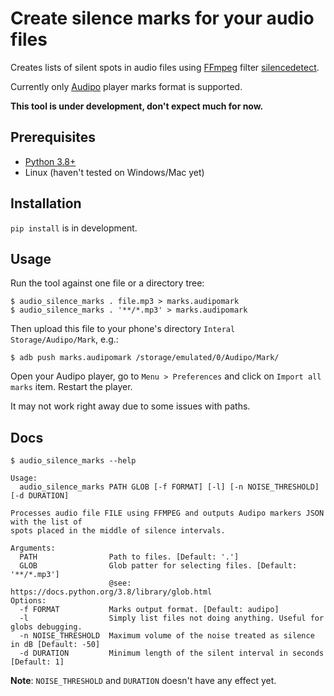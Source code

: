 # Create silence marks for your audio files

Creates lists of silent spots in audio files using [FFmpeg](https://ffmpeg.org/) filter 
[silencedetect](https://ffmpeg.org/ffmpeg-filters.html#silencedetect).

Currently only [Audipo](https://play.google.com/store/apps/details?id=jp.ne.sakura.ccice.audipo&hl=en_US&gl=US)
player marks format is supported.

**This tool is under development, don't expect much for now.**

## Prerequisites

- [Python 3.8+](https://www.python.org/)
- Linux (haven't tested on Windows/Mac yet)

## Installation

`pip install` is in development.

## Usage

Run the tool against one file or a directory tree:

```
$ audio_silence_marks . file.mp3 > marks.audipomark
$ audio_silence_marks . '**/*.mp3' > marks.audipomark
```

Then upload this file to your phone's directory `Interal Storage/Audipo/Mark`, e.g.: 
```
$ adb push marks.audipomark /storage/emulated/0/Audipo/Mark/
```

Open your Audipo player, go to `Menu > Preferences` and click on `Import all marks` item.
Restart the player.

It may not work right away due to some issues with paths. 


## Docs

```
$ audio_silence_marks --help

Usage:
  audio_silence_marks PATH GLOB [-f FORMAT] [-l] [-n NOISE_THRESHOLD] [-d DURATION]

Processes audio file FILE using FFMPEG and outputs Audipo markers JSON with the list of
spots placed in the middle of silence intervals.

Arguments:
  PATH                Path to files. [Default: '.']
  GLOB                Glob patter for selecting files. [Default: '**/*.mp3']
                      @see: https://docs.python.org/3.8/library/glob.html
Options:
  -f FORMAT           Marks output format. [Default: audipo]
  -l                  Simply list files not doing anything. Useful for globs debugging.
  -n NOISE_THRESHOLD  Maximum volume of the noise treated as silence in dB [Default: -50]
  -d DURATION         Minimum length of the silent interval in seconds [Default: 1]
```

**Note**: `NOISE_THRESHOLD` and `DURATION` doesn't have any effect yet.